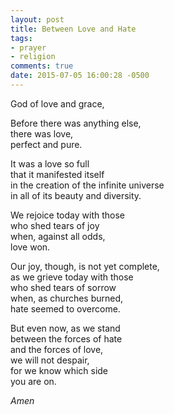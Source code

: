 ```yaml
---
layout: post
title: Between Love and Hate
tags:
- prayer
- religion
comments: true
date: 2015-07-05 16:00:28 -0500
---
```

God of love and grace,

Before there was anything else,  
there was love,  
perfect and pure.

It was a love so full   
that it manifested itself  
in the creation of the infinite universe  
in all of its beauty and diversity.

We rejoice today with those  
who shed tears of joy  
when, against all odds,  
love won.

Our joy, though, is not yet complete,  
as we grieve today with those  
who shed tears of sorrow  
when, as churches burned,  
hate seemed to overcome.

But even now, as we stand  
between the forces of hate  
and the forces of love,  
we will not despair,  
for we know which side   
you are on.  

*Amen*
